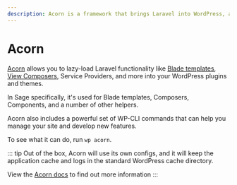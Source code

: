 ```yaml
---
description: Acorn is a framework that brings Laravel into WordPress, allowing you to build powerful and elegant plugins and themes.
---
```


# Acorn

[Acorn](https://github.com/roots/acorn) allows you to lazy-load Laravel functionality like [Blade templates](blade-templates.md), [View Composers](composers.md), Service Providers, and more into your WordPress plugins and themes.

In Sage specifically, it's used for Blade templates, Composers, Components, and a number of other helpers.

Acorn also includes a powerful set of WP-CLI commands that can help you manage your site and develop new features.

To see what it can do, run `wp acorn`.

::: tip
Out of the box, Acorn will use its own configs, and it will keep the application cache and logs in the standard WordPress cache directory.

View the [Acorn docs](../../acorn/2.x/directory-structure.md#zero-config) to find out more information
:::
